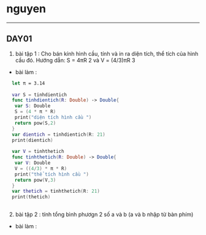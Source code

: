 # nguyen
---------------------------------
## **DAY01**
1. bài tập 1 : Cho bán kính hình cầu, tính và in ra diện tích, thể tích của hình cầu đó.
Hướng dẫn: S = 4πR 2 và V = (4/3)πR 3
 * bài làm :
 ```swift
   let π = 3.14
   
   var S = tinhdientich
   func tinhdientich(R: Double) -> Double{
    var S: Double
    S = (4 * π * R)
    print("diện tích hình cầu ")
    return pow(S,2)
   }
   var dientich = tinhdientich(R: 21)
   print(dientich)
   
   var V = tinhthetich
   func tinhthetich(R: Double) -> Double{
    var V: Double
    V = ((4/3) * π * R)
    print("thể tích hình cầu ")
    return pow(V,3)
   }
   var thetich = tinhthetich(R: 21)
   print(thetich)
   
 ```
 
2. bài tập 2 : tính tổng bình phươgn 2 số a và b (a và b nhập từ bàn phím)
 - bài làm :

   
